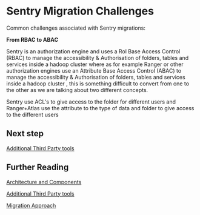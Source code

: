 # Sentry Migration Challenges

Common challenges associated with Sentry migrations:

**From RBAC to ABAC**

Sentry is an authorization engine and uses a Rol Base Access Control (RBAC) to manage the accessibility & Authorisation of folders, tables and services inside a hadoop cluster 
where as for example Ranger or other authorization engines use an Attribute Base Access Control (ABAC) to manage the accessibility & Authorisation of folders, tables and services inside a hadoop cluster , this is something difficult to convert from one to the other as we are talking about two different concepts.

Sentry use ACL's to give access to the folder for different users and Ranger+Atlas use the attribute to the type of data and folder to give access to the different users

## Next step

[Additional Third Party tools](considerations.md)

## Further Reading 

[Architecture and Components](architecture-and-components.md)

[Additional Third Party tools](considerations.md)

[Migration Approach](migration-approach.md)
